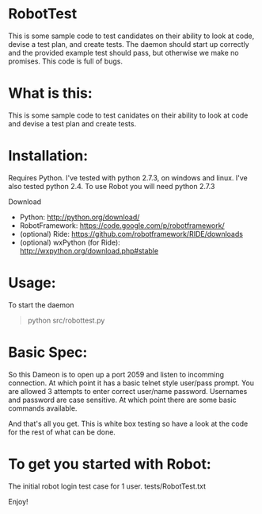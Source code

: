 RobotTest
=========
This is some sample code to test candidates on their ability to look at code, 
devise a test plan, and create tests. The daemon should start up correctly and 
the provided example test should pass, but otherwise we make no promises. This 
code is full of bugs.

What is this:
=============
This is some sample code to test canidates on their ability to look at code
and devise a test plan and create tests.  

Installation:
=============
Requires Python.  I've tested with python 2.7.3, on windows and linux.  I've also tested python 2.4.  To use Robot you will need python 2.7.3

Download 
   - Python: http://python.org/download/
   - RobotFramework: https://code.google.com/p/robotframework/
   - (optional) Ride: https://github.com/robotframework/RIDE/downloads
   - (optional) wxPython (for Ride): http://wxpython.org/download.php#stable

Usage:
=============
To start the daemon

> python src/robottest.py

Basic Spec:
===========
So this Dameon is to open up a port 2059 and listen to incomming connection. 
At which point it has a basic telnet style user/pass prompt.  You are allowed 3
attempts to enter correct user/name password.  Usernames and password are case 
sensitive.  At which point there are some basic commands available.

And that's all you get.  This is white box testing so have a look at the code
for the rest of what can be done.

To get you started with Robot:
=========
The initial robot login test case for 1 user.  tests/RobotTest.txt

Enjoy!
